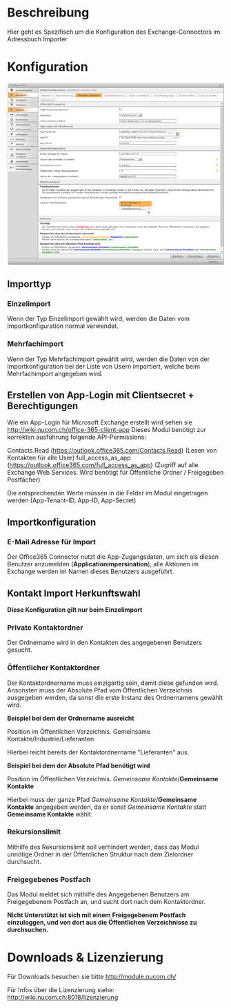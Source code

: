 <!-- TITLE: Quelle: Office365 Connector -->

# Beschreibung

Hier geht es Spezifisch um die Konfiguration des Exchange-Connectors im Adressbuch Importer

# Konfiguration

![O 365 Connector](/uploads/adressbuch-importer/o-365-connector.png "O 365 Connector")

## Importtyp

### Einzelimport

Wenn der Typ Einzelimport gewählt wird, werden die Daten vom Importkonfiguration normal verwendet.

### Mehrfachimport

Wenn der Typ Mehrfachimport gewählt wird, werden die Daten von der Importkonfiguration bei der Liste von Usern importiert, welche beim Mehrfachimport angegeben wird.

## Erstellen von App-Login mit Clientsecret + Berechtigungen

Wie ein App-Login für Microsoft Exchange erstellt wird sehen sie http://wiki.nucom.ch/office-365-client-app
Dieses Modul benötigt zur korrekten ausführung folgende API-Permissions:


Contacts.Read (https://outlook.office365.com/Contacts.Read) (Lesen von Kontakten für alle User)
full_access_as_app (https://outlook.office365.com/full_access_as_app) (Zugriff auf alle Exchange Web Services. Wird benötigt für Öffentliche Ordner / Freigegeben Postfächer)

Die entsprechenden Werte müssen in die Felder im Modul eingetragen werden (App-Tenant-ID, App-ID, App-Secret)

## Importkonfiguration
### E-Mail Adresse für Import
Der Office365 Connector nutzt die App-Zugangsdaten, um sich als diesen Benutzer anzumelden (**Applicationimpersination**), alle Aktionen im Exchange werden im Namen dieses Benutzers ausgeführt.

## Kontakt Import Herkunftswahl

**Diese Konfiguration gilt nur beim Einzelimport**

### Private Kontaktordner

Der Ordnername wird in den Kontakten des angegebenen Benutzers gesucht.

### Öffentlicher Kontaktordner

Der Kontaktordnername muss einzigartig sein, damit diese gefunden wird. Ansonsten muss der Absolute Pfad vom Öffentlichen Verzeichnis ausgegeben werden, da sonst die erste Instanz des Ordnernamens gewählt wird.

**Beispiel bei dem der Ordnername ausreicht**

Position im Öffentlichen Verzeichnis. Gemeinsame Kontakte/Industrie/Lieferanten 

Hierbei reicht bereits der Kontaktordnername "Lieferanten" aus.

**Beispiel bei dem der Absolute Pfad benötigt wird**

Position im Öffentlichen Verzeichnis. *Gemeinsame Kontakte*/**Gemeinsame Kontakte**

Hierbei muss der ganze Pfad *Gemeinsame Kontakte*/**Gemeinsame Kontakte** angegeben werden, da er sonst *Gemeinsame Kontakte* statt **Gemeinsame Kontakte** wählt.

### Rekursionslimit

Mithilfe des Rekursionslimit soll verhindert werden, dass das Modul unnötige Ordner in der Öffentlichen Struktur nach dem Zielordner durchsucht.​

### Freigegebenes Postfach

Das Modul meldet sich mithilfe des Angegebenen Benutzers am Freigegebenem Postfach an, und sucht dort nach dem Kontaktordner.

**Nicht Unterstützt ist sich mit einem Freigegebenem Postfach einzuloggen, und von dort aus die Öffentlichen Verzeichnisse zu durchsuchen.**

# Downloads & Lizenzierung

Für Downloads besuchen sie bitte http://module.nucom.ch/

Für Infos über die Lizenzierung siehe: http://wiki.nucom.ch:8018/lizenzierung
